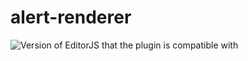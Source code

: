 # alert-renderer
![Version of EditorJS that the plugin is compatible with](https://badgen.net/badge/Editor.js/v2.0/blue)
